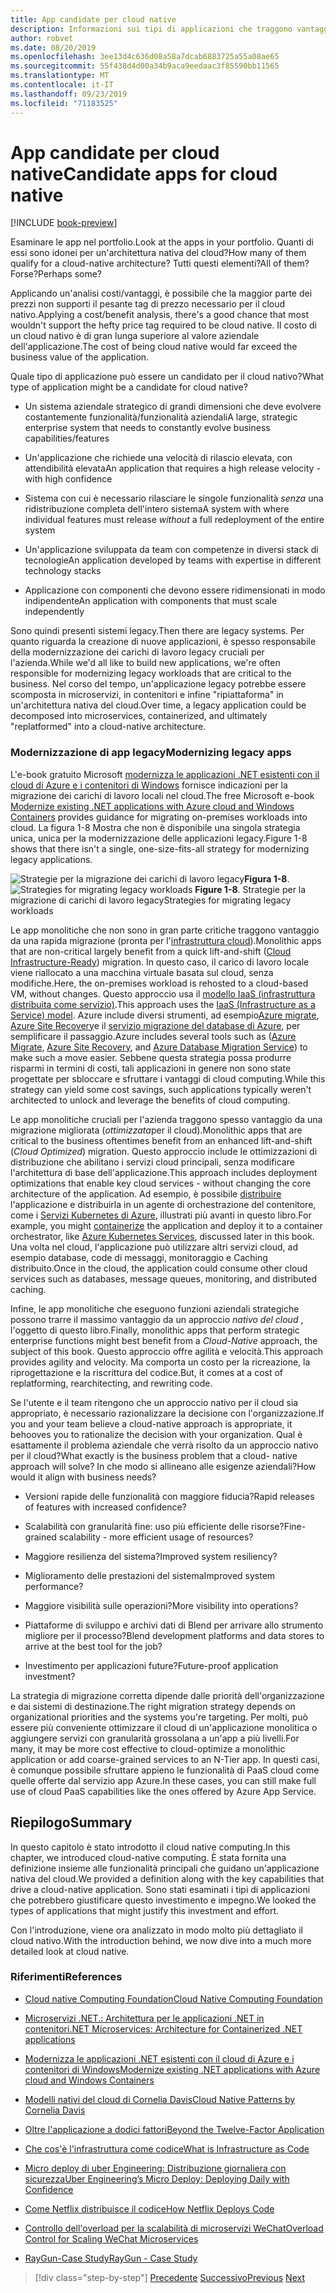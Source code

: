 ```yaml
---
title: App candidate per cloud native
description: Informazioni sui tipi di applicazioni che traggono vantaggio da un approccio nativo per il cloud
author: robvet
ms.date: 08/20/2019
ms.openlocfilehash: 3ee13d4c636d08a58a7dcab6883725a55a08ae65
ms.sourcegitcommit: 55f438d4d00a34b9aca9eedaac3f85590bb11565
ms.translationtype: MT
ms.contentlocale: it-IT
ms.lasthandoff: 09/23/2019
ms.locfileid: "71183525"
---
```

# <a name="candidate-apps-for-cloud-native"></a><span data-ttu-id="7095f-103">App candidate per cloud native</span><span class="sxs-lookup"><span data-stu-id="7095f-103">Candidate apps for cloud native</span></span>

[!INCLUDE [book-preview](../../../includes/book-preview.md)]

<span data-ttu-id="7095f-104">Esaminare le app nel portfolio.</span><span class="sxs-lookup"><span data-stu-id="7095f-104">Look at the apps in your portfolio.</span></span> <span data-ttu-id="7095f-105">Quanti di essi sono idonei per un'architettura nativa del cloud?</span><span class="sxs-lookup"><span data-stu-id="7095f-105">How many of them qualify for a cloud-native architecture?</span></span> <span data-ttu-id="7095f-106">Tutti questi elementi?</span><span class="sxs-lookup"><span data-stu-id="7095f-106">All of them?</span></span> <span data-ttu-id="7095f-107">Forse?</span><span class="sxs-lookup"><span data-stu-id="7095f-107">Perhaps some?</span></span>

<span data-ttu-id="7095f-108">Applicando un'analisi costi/vantaggi, è possibile che la maggior parte dei prezzi non supporti il pesante tag di prezzo necessario per il cloud nativo.</span><span class="sxs-lookup"><span data-stu-id="7095f-108">Applying a cost/benefit analysis, there's a good chance that most wouldn't support the hefty price tag required to be cloud native.</span></span> <span data-ttu-id="7095f-109">Il costo di un cloud nativo è di gran lunga superiore al valore aziendale dell'applicazione.</span><span class="sxs-lookup"><span data-stu-id="7095f-109">The cost of being cloud native would far exceed the business value of the application.</span></span>

<span data-ttu-id="7095f-110">Quale tipo di applicazione può essere un candidato per il cloud nativo?</span><span class="sxs-lookup"><span data-stu-id="7095f-110">What type of application might be a candidate for cloud native?</span></span>

- <span data-ttu-id="7095f-111">Un sistema aziendale strategico di grandi dimensioni che deve evolvere costantemente funzionalità/funzionalità aziendali</span><span class="sxs-lookup"><span data-stu-id="7095f-111">A large, strategic enterprise system that needs to constantly evolve business capabilities/features</span></span>

- <span data-ttu-id="7095f-112">Un'applicazione che richiede una velocità di rilascio elevata, con attendibilità elevata</span><span class="sxs-lookup"><span data-stu-id="7095f-112">An application that requires a high release velocity - with high confidence</span></span>

- <span data-ttu-id="7095f-113">Sistema con cui è necessario rilasciare le singole funzionalità *senza* una ridistribuzione completa dell'intero sistema</span><span class="sxs-lookup"><span data-stu-id="7095f-113">A system with where individual features must release *without* a full redeployment of the entire system</span></span>

- <span data-ttu-id="7095f-114">Un'applicazione sviluppata da team con competenze in diversi stack di tecnologie</span><span class="sxs-lookup"><span data-stu-id="7095f-114">An application developed by teams with expertise in different technology stacks</span></span>

- <span data-ttu-id="7095f-115">Applicazione con componenti che devono essere ridimensionati in modo indipendente</span><span class="sxs-lookup"><span data-stu-id="7095f-115">An application with components that must scale independently</span></span>

<span data-ttu-id="7095f-116">Sono quindi presenti sistemi legacy.</span><span class="sxs-lookup"><span data-stu-id="7095f-116">Then there are legacy systems.</span></span> <span data-ttu-id="7095f-117">Per quanto riguarda la creazione di nuove applicazioni, è spesso responsabile della modernizzazione dei carichi di lavoro legacy cruciali per l'azienda.</span><span class="sxs-lookup"><span data-stu-id="7095f-117">While we'd all like to build new applications, we're often responsible for modernizing legacy workloads that are critical to the business.</span></span> <span data-ttu-id="7095f-118">Nel corso del tempo, un'applicazione legacy potrebbe essere scomposta in microservizi, in contenitori e infine "ripiattaforma" in un'architettura nativa del cloud.</span><span class="sxs-lookup"><span data-stu-id="7095f-118">Over time, a legacy application could be decomposed into microservices, containerized, and ultimately "replatformed" into a cloud-native architecture.</span></span>  

### <a name="modernizing-legacy-apps"></a><span data-ttu-id="7095f-119">Modernizzazione di app legacy</span><span class="sxs-lookup"><span data-stu-id="7095f-119">Modernizing legacy apps</span></span>

<span data-ttu-id="7095f-120">L'e-book gratuito Microsoft [modernizza le applicazioni .NET esistenti con il cloud di Azure e i contenitori di Windows](https://dotnet.microsoft.com/download/thank-you/modernizing-existing-net-apps-ebook) fornisce indicazioni per la migrazione dei carichi di lavoro locali nel cloud.</span><span class="sxs-lookup"><span data-stu-id="7095f-120">The free Microsoft e-book [Modernize existing .NET applications with Azure cloud and Windows Containers](https://dotnet.microsoft.com/download/thank-you/modernizing-existing-net-apps-ebook) provides guidance for migrating on-premises workloads into cloud.</span></span> <span data-ttu-id="7095f-121">La figura 1-8 Mostra che non è disponibile una singola strategia unica, unica per la modernizzazione delle applicazioni legacy.</span><span class="sxs-lookup"><span data-stu-id="7095f-121">Figure 1-8 shows that there isn't a single, one-size-fits-all strategy for modernizing legacy applications.</span></span>

<span data-ttu-id="7095f-122">![Strategie per la migrazione dei carichi](./media/strategies-for-migrating-legacy-workloads.png)
di lavoro legacy**Figura 1-8**.</span><span class="sxs-lookup"><span data-stu-id="7095f-122">![Strategies for migrating legacy workloads](./media/strategies-for-migrating-legacy-workloads.png)
**Figure 1-8**.</span></span> <span data-ttu-id="7095f-123">Strategie per la migrazione di carichi di lavoro legacy</span><span class="sxs-lookup"><span data-stu-id="7095f-123">Strategies for migrating legacy workloads</span></span>

<span data-ttu-id="7095f-124">Le app monolitiche che non sono in gran parte critiche traggono vantaggio da una rapida migrazione (pronta per l'[infrastruttura cloud](https://docs.microsoft.com/dotnet/standard/modernize-with-azure-and-containers/lift-and-shift-existing-apps-azure-iaas)).</span><span class="sxs-lookup"><span data-stu-id="7095f-124">Monolithic apps that are non-critical largely benefit from a quick lift-and-shift ([Cloud Infrastructure-Ready](https://docs.microsoft.com/dotnet/standard/modernize-with-azure-and-containers/lift-and-shift-existing-apps-azure-iaas)) migration.</span></span> <span data-ttu-id="7095f-125">In questo caso, il carico di lavoro locale viene riallocato a una macchina virtuale basata sul cloud, senza modifiche.</span><span class="sxs-lookup"><span data-stu-id="7095f-125">Here, the on-premises workload is rehosted to a cloud-based VM, without changes.</span></span> <span data-ttu-id="7095f-126">Questo approccio usa il [modello IaaS (infrastruttura distribuita come servizio)](https://azure.microsoft.com/overview/what-is-iaas/).</span><span class="sxs-lookup"><span data-stu-id="7095f-126">This approach uses the [IaaS (Infrastructure as a Service) model](https://azure.microsoft.com/overview/what-is-iaas/).</span></span> <span data-ttu-id="7095f-127">Azure include diversi strumenti, ad esempio[Azure migrate](https://aka.ms/azuremigrate), [Azure Site Recovery](https://azure.microsoft.com/services/site-recovery/)e il [servizio migrazione del database di Azure](https://azure.microsoft.com/campaigns/database-migration/), per semplificare il passaggio.</span><span class="sxs-lookup"><span data-stu-id="7095f-127">Azure includes several tools such as ([Azure Migrate](https://aka.ms/azuremigrate), [Azure Site Recovery](https://azure.microsoft.com/services/site-recovery/), and [Azure Database Migration Service](https://azure.microsoft.com/campaigns/database-migration/)) to make such a move easier.</span></span> <span data-ttu-id="7095f-128">Sebbene questa strategia possa produrre risparmi in termini di costi, tali applicazioni in genere non sono state progettate per sbloccare e sfruttare i vantaggi di cloud computing.</span><span class="sxs-lookup"><span data-stu-id="7095f-128">While this strategy can yield some cost savings, such applications typically weren't architected to unlock and leverage the benefits of cloud computing.</span></span> 

<span data-ttu-id="7095f-129">Le app monolitiche cruciali per l'azienda traggono spesso vantaggio da una migrazione migliorata (*ottimizzata*per il cloud).</span><span class="sxs-lookup"><span data-stu-id="7095f-129">Monolithic apps that are critical to the business oftentimes benefit from an enhanced lift-and-shift (*Cloud Optimized*) migration.</span></span> <span data-ttu-id="7095f-130">Questo approccio include le ottimizzazioni di distribuzione che abilitano i servizi cloud principali, senza modificare l'architettura di base dell'applicazione.</span><span class="sxs-lookup"><span data-stu-id="7095f-130">This approach includes deployment optimizations that enable key cloud services - without changing the core architecture of the application.</span></span> <span data-ttu-id="7095f-131">Ad esempio, è possibile [distribuire](https://docs.microsoft.com/virtualization/windowscontainers/about/) l'applicazione e distribuirla in un agente di orchestrazione del contenitore, come i [Servizi Kubernetes di Azure](https://azure.microsoft.com/services/kubernetes-service/), illustrati più avanti in questo libro.</span><span class="sxs-lookup"><span data-stu-id="7095f-131">For example, you might [containerize](https://docs.microsoft.com/virtualization/windowscontainers/about/) the application and deploy it to a container orchestrator, like [Azure Kubernetes Services](https://azure.microsoft.com/services/kubernetes-service/), discussed later in this book.</span></span> <span data-ttu-id="7095f-132">Una volta nel cloud, l'applicazione può utilizzare altri servizi cloud, ad esempio database, code di messaggi, monitoraggio e Caching distribuito.</span><span class="sxs-lookup"><span data-stu-id="7095f-132">Once in the cloud, the application could consume other cloud services such as databases, message queues, monitoring, and distributed caching.</span></span>

<span data-ttu-id="7095f-133">Infine, le app monolitiche che eseguono funzioni aziendali strategiche possono trarre il massimo vantaggio da un approccio *nativo del cloud* , l'oggetto di questo libro.</span><span class="sxs-lookup"><span data-stu-id="7095f-133">Finally, monolithic apps that perform strategic enterprise functions might best benefit from a *Cloud-Native* approach, the subject of this book.</span></span> <span data-ttu-id="7095f-134">Questo approccio offre agilità e velocità.</span><span class="sxs-lookup"><span data-stu-id="7095f-134">This approach provides agility and velocity.</span></span> <span data-ttu-id="7095f-135">Ma comporta un costo per la ricreazione, la riprogettazione e la riscrittura del codice.</span><span class="sxs-lookup"><span data-stu-id="7095f-135">But, it comes at a cost of replatforming, rearchitecting, and rewriting code.</span></span>

<span data-ttu-id="7095f-136">Se l'utente e il team ritengono che un approccio nativo per il cloud sia appropriato, è necessario razionalizzare la decisione con l'organizzazione.</span><span class="sxs-lookup"><span data-stu-id="7095f-136">If you and your team believe a cloud-native approach is appropriate, it behooves you to rationalize the decision with your organization.</span></span> <span data-ttu-id="7095f-137">Qual è esattamente il problema aziendale che verrà risolto da un approccio nativo per il cloud?</span><span class="sxs-lookup"><span data-stu-id="7095f-137">What exactly is the business problem that a cloud- native approach will solve?</span></span> <span data-ttu-id="7095f-138">In che modo si allineano alle esigenze aziendali?</span><span class="sxs-lookup"><span data-stu-id="7095f-138">How would it align with business needs?</span></span>

- <span data-ttu-id="7095f-139">Versioni rapide delle funzionalità con maggiore fiducia?</span><span class="sxs-lookup"><span data-stu-id="7095f-139">Rapid releases of features with increased confidence?</span></span>

- <span data-ttu-id="7095f-140">Scalabilità con granularità fine: uso più efficiente delle risorse?</span><span class="sxs-lookup"><span data-stu-id="7095f-140">Fine-grained scalability - more efficient usage of resources?</span></span>

- <span data-ttu-id="7095f-141">Maggiore resilienza del sistema?</span><span class="sxs-lookup"><span data-stu-id="7095f-141">Improved system resiliency?</span></span>

- <span data-ttu-id="7095f-142">Miglioramento delle prestazioni del sistema</span><span class="sxs-lookup"><span data-stu-id="7095f-142">Improved system performance?</span></span>

- <span data-ttu-id="7095f-143">Maggiore visibilità sulle operazioni?</span><span class="sxs-lookup"><span data-stu-id="7095f-143">More visibility into operations?</span></span>

- <span data-ttu-id="7095f-144">Piattaforme di sviluppo e archivi dati di Blend per arrivare allo strumento migliore per il processo?</span><span class="sxs-lookup"><span data-stu-id="7095f-144">Blend development platforms and data stores to arrive at the best tool for the job?</span></span>

- <span data-ttu-id="7095f-145">Investimento per applicazioni future?</span><span class="sxs-lookup"><span data-stu-id="7095f-145">Future-proof application investment?</span></span>

<span data-ttu-id="7095f-146">La strategia di migrazione corretta dipende dalle priorità dell'organizzazione e dai sistemi di destinazione.</span><span class="sxs-lookup"><span data-stu-id="7095f-146">The right migration strategy depends on organizational priorities and the systems you're targeting.</span></span> <span data-ttu-id="7095f-147">Per molti, può essere più conveniente ottimizzare il cloud di un'applicazione monolitica o aggiungere servizi con granularità grossolana a un'app a più livelli.</span><span class="sxs-lookup"><span data-stu-id="7095f-147">For many, it may be more cost effective to cloud-optimize a monolithic application or add coarse-grained services to an N-Tier app.</span></span> <span data-ttu-id="7095f-148">In questi casi, è comunque possibile sfruttare appieno le funzionalità di PaaS cloud come quelle offerte dal servizio app Azure.</span><span class="sxs-lookup"><span data-stu-id="7095f-148">In these cases, you can still make full use of cloud PaaS capabilities like the ones offered by Azure App Service.</span></span>

## <a name="summary"></a><span data-ttu-id="7095f-149">Riepilogo</span><span class="sxs-lookup"><span data-stu-id="7095f-149">Summary</span></span>

<span data-ttu-id="7095f-150">In questo capitolo è stato introdotto il cloud native computing.</span><span class="sxs-lookup"><span data-stu-id="7095f-150">In this chapter, we introduced cloud-native computing.</span></span> <span data-ttu-id="7095f-151">È stata fornita una definizione insieme alle funzionalità principali che guidano un'applicazione nativa del cloud.</span><span class="sxs-lookup"><span data-stu-id="7095f-151">We provided a definition along with the key capabilities that drive a cloud-native application.</span></span> <span data-ttu-id="7095f-152">Sono stati esaminati i tipi di applicazioni che potrebbero giustificare questo investimento e impegno.</span><span class="sxs-lookup"><span data-stu-id="7095f-152">We looked the types of applications that might justify this investment and effort.</span></span>

<span data-ttu-id="7095f-153">Con l'introduzione, viene ora analizzato in modo molto più dettagliato il cloud nativo.</span><span class="sxs-lookup"><span data-stu-id="7095f-153">With the introduction behind, we now dive into a much more detailed look at cloud native.</span></span>

### <a name="references"></a><span data-ttu-id="7095f-154">Riferimenti</span><span class="sxs-lookup"><span data-stu-id="7095f-154">References</span></span>

- [<span data-ttu-id="7095f-155">Cloud native Computing Foundation</span><span class="sxs-lookup"><span data-stu-id="7095f-155">Cloud Native Computing Foundation</span></span>](https://www.cncf.io/)

- [<span data-ttu-id="7095f-156">Microservizi .NET.: Architettura per le applicazioni .NET in contenitori</span><span class="sxs-lookup"><span data-stu-id="7095f-156">.NET Microservices: Architecture for Containerized .NET applications</span></span>](https://dotnet.microsoft.com/download/thank-you/microservices-architecture-ebook)

- [<span data-ttu-id="7095f-157">Modernizza le applicazioni .NET esistenti con il cloud di Azure e i contenitori di Windows</span><span class="sxs-lookup"><span data-stu-id="7095f-157">Modernize existing .NET applications with Azure cloud and Windows Containers</span></span>](https://dotnet.microsoft.com/download/thank-you/modernizing-existing-net-apps-ebook)

- [<span data-ttu-id="7095f-158">Modelli nativi del cloud di Cornelia Davis</span><span class="sxs-lookup"><span data-stu-id="7095f-158">Cloud Native Patterns by Cornelia Davis</span></span>](https://www.manning.com/books/cloud-native-patterns)

- [<span data-ttu-id="7095f-159">Oltre l'applicazione a dodici fattori</span><span class="sxs-lookup"><span data-stu-id="7095f-159">Beyond the Twelve-Factor Application</span></span>](https://content.pivotal.io/blog/beyond-the-twelve-factor-app)

- [<span data-ttu-id="7095f-160">Che cos'è l'infrastruttura come codice</span><span class="sxs-lookup"><span data-stu-id="7095f-160">What is Infrastructure as Code</span></span>](https://docs.microsoft.com/azure/devops/learn/what-is-infrastructure-as-code)

- [<span data-ttu-id="7095f-161">Micro deploy di uber Engineering: Distribuzione giornaliera con sicurezza</span><span class="sxs-lookup"><span data-stu-id="7095f-161">Uber Engineering’s Micro Deploy: Deploying Daily with Confidence</span></span>](https://eng.uber.com/micro-deploy/)

- [<span data-ttu-id="7095f-162">Come Netflix distribuisce il codice</span><span class="sxs-lookup"><span data-stu-id="7095f-162">How Netflix Deploys Code</span></span>](https://www.infoq.com/news/2013/06/netflix/)

- [<span data-ttu-id="7095f-163">Controllo dell'overload per la scalabilità di microservizi WeChat</span><span class="sxs-lookup"><span data-stu-id="7095f-163">Overload Control for Scaling WeChat Microservices</span></span>](https://www.cs.columbia.edu/~ruigu/papers/socc18-final100.pdf)

- [<span data-ttu-id="7095f-164">RayGun-Case Study</span><span class="sxs-lookup"><span data-stu-id="7095f-164">RayGun - Case Study</span></span>](https://raygun.com/case-study/ovation)

>[!div class="step-by-step"]
><span data-ttu-id="7095f-165">[Precedente](definition.md)
>[Successivo](introduce-eshoponcontainers-reference-app.md)</span><span class="sxs-lookup"><span data-stu-id="7095f-165">[Previous](definition.md)
[Next](introduce-eshoponcontainers-reference-app.md)</span></span> <!-- Next Chapter -->
